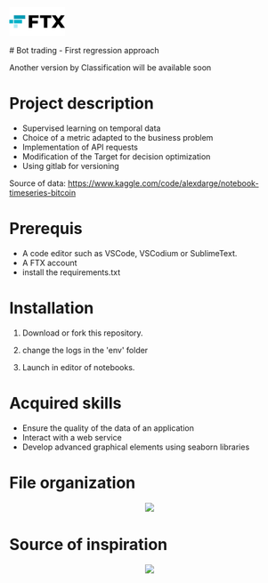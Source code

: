 
<p align="left" width="100%">
<img  src="./public/logo_ftx.png" width="100"/></p>
# Bot trading - First regression approach

Another version by Classification will be available soon


# Project description

* Supervised learning on temporal data
* Choice of a metric adapted to the business problem
* Implementation of API requests
* Modification of the Target for decision optimization
* Using gitlab for versioning

Source of data: <https://www.kaggle.com/code/alexdarge/notebook-timeseries-bitcoin>

# Prerequis
* A code editor such as VSCode, VSCodium or SublimeText.
* A FTX account
* install the requirements.txt


# Installation
1. Download or fork this repository.

2. change the logs in the 'env' folder

3. Launch in editor of notebooks.


# Acquired skills
- Ensure the quality of the data of an application
- Interact with a web service
- Develop advanced graphical elements using seaborn libraries


# File organization

<p align="center" width="100%">
<img  src="https://cdn.discordapp.com/attachments/949493355354677278/974403888851582976/unknown.png" width="600"/></p>

# Source of inspiration

<p align="center" width="100%">
<a href="https://www.youtube.com/watch?v=vg4zZCVALlE&list=FLdxr0fVp0MkVk6rl15SK9uQ&index=1&ab_channel=CryptoRobot">
<img  src="https://editorial.fxstreet.com/miscelaneous/4J2EYZjfNknKGfb4Es8W8ZtuDZzDaaSE6ZXmzl2x/btc%20ta.png" width="400"/></a></p>

